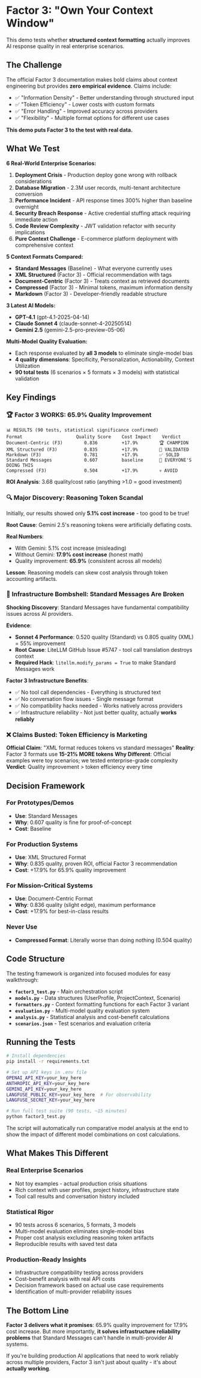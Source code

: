 # Factor 3: "Own Your Context Window"

This demo tests whether **structured context formatting** actually improves AI response quality in real enterprise scenarios.

## The Challenge

The official Factor 3 documentation makes bold claims about context engineering but provides **zero empirical evidence**. Claims include:
- ✅ "Information Density" - Better understanding through structured input
- ✅ "Token Efficiency" - Lower costs with custom formats  
- ✅ "Error Handling" - Improved accuracy across providers
- ✅ "Flexibility" - Multiple format options for different use cases

**This demo puts Factor 3 to the test with real data.**

## What We Test

**6 Real-World Enterprise Scenarios:**
1. **Deployment Crisis** - Production deploy gone wrong with rollback considerations
2. **Database Migration** - 2.3M user records, multi-tenant architecture conversion
3. **Performance Incident** - API response times 300% higher than baseline overnight
4. **Security Breach Response** - Active credential stuffing attack requiring immediate action
5. **Code Review Complexity** - JWT validation refactor with security implications
6. **Pure Context Challenge** - E-commerce platform deployment with comprehensive context

**5 Context Formats Compared:**
- **Standard Messages** (Baseline) - What everyone currently uses
- **XML Structured** (Factor 3) - Official recommendation with tags
- **Document-Centric** (Factor 3) - Treats context as retrieved documents  
- **Compressed** (Factor 3) - Minimal tokens, maximum information density
- **Markdown** (Factor 3) - Developer-friendly readable structure

**3 Latest AI Models:**
- **GPT-4.1** (gpt-4.1-2025-04-14)
- **Claude Sonnet 4** (claude-sonnet-4-20250514)  
- **Gemini 2.5** (gemini-2.5-pro-preview-05-06)

**Multi-Model Quality Evaluation:**
- Each response evaluated by **all 3 models** to eliminate single-model bias
- **4 quality dimensions**: Specificity, Personalization, Actionability, Context Utilization
- **90 total tests** (6 scenarios × 5 formats × 3 models) with statistical validation

## Key Findings

### 🏆 **Factor 3 WORKS: 65.9% Quality Improvement**

```
📊 RESULTS (90 tests, statistical significance confirmed)
Format                    Quality Score    Cost Impact    Verdict
Document-Centric (F3)        0.836         +17.9%        🏆 CHAMPION
XML Structured (F3)          0.835         +17.9%        🥈 VALIDATED  
Markdown (F3)                0.781         +17.9%        ✅ SOLID
Standard Messages            0.607         baseline      😬 EVERYONE'S DOING THIS
Compressed (F3)              0.504         +17.9%        💀 AVOID
```

**ROI Analysis**: 3.68 quality/cost ratio (anything >1.0 = good investment)

### 🔍 **Major Discovery: Reasoning Token Scandal**

Initially, our results showed only **5.1% cost increase** - too good to be true!

**Root Cause**: Gemini 2.5's reasoning tokens were artificially deflating costs.

**Real Numbers**: 
- With Gemini: 5.1% cost increase (misleading)
- Without Gemini: **17.9% cost increase** (honest math)
- Quality improvement: **65.9%** (consistent across all models)

**Lesson**: Reasoning models can skew cost analysis through token accounting artifacts.

### 🚨 **Infrastructure Bombshell: Standard Messages Are Broken**

**Shocking Discovery**: Standard Messages have fundamental compatibility issues across AI providers.

**Evidence**:
- **Sonnet 4 Performance**: 0.520 quality (Standard) vs 0.805 quality (XML) = 55% improvement
- **Root Cause**: LiteLLM GitHub Issue #5747 - tool call translation destroys context
- **Required Hack**: `litellm.modify_params = True` to make Standard Messages work

**Factor 3 Infrastructure Benefits**:
- ✅ No tool call dependencies - Everything is structured text
- ✅ No conversation flow issues - Single message format  
- ✅ No compatibility hacks needed - Works natively across providers
- ✅ Infrastructure reliability - Not just better quality, actually **works reliably**

### ❌ **Claims Busted: Token Efficiency is Marketing**

**Official Claim**: "XML format reduces tokens vs standard messages"
**Reality**: Factor 3 formats use **15-21% MORE tokens**
**Why Different**: Official examples were toy scenarios; we tested enterprise-grade complexity
**Verdict**: Quality improvement > token efficiency every time

## Decision Framework

### **For Prototypes/Demos**
- **Use**: Standard Messages
- **Why**: 0.607 quality is fine for proof-of-concept
- **Cost**: Baseline

### **For Production Systems**  
- **Use**: XML Structured Format
- **Why**: 0.835 quality, proven ROI, official Factor 3 recommendation
- **Cost**: +17.9% for 65.9% quality improvement

### **For Mission-Critical Systems**
- **Use**: Document-Centric Format  
- **Why**: 0.836 quality (slight edge), maximum performance
- **Cost**: +17.9% for best-in-class results

### **Never Use**
- **Compressed Format**: Literally worse than doing nothing (0.504 quality)

## Code Structure

The testing framework is organized into focused modules for easy walkthrough:

- **`factor3_test.py`** - Main orchestration script
- **`models.py`** - Data structures (UserProfile, ProjectContext, Scenario)
- **`formatters.py`** - Context formatting functions for each Factor 3 variant
- **`evaluation.py`** - Multi-model quality evaluation system
- **`analysis.py`** - Statistical analysis and cost-benefit calculations
- **`scenarios.json`** - Test scenarios and evaluation criteria

## Running the Tests

```bash
# Install dependencies
pip install -r requirements.txt

# Set up API keys in .env file
OPENAI_API_KEY=your_key_here
ANTHROPIC_API_KEY=your_key_here  
GEMINI_API_KEY=your_key_here
LANGFUSE_PUBLIC_KEY=your_key_here  # For observability
LANGFUSE_SECRET_KEY=your_key_here

# Run full test suite (90 tests, ~15 minutes)
python factor3_test.py
```

The script will automatically run comparative model analysis at the end to show the impact of different model combinations on cost calculations.

## What Makes This Different

### **Real Enterprise Scenarios**
- Not toy examples - actual production crisis situations
- Rich context with user profiles, project history, infrastructure state
- Tool call results and conversation history included

### **Statistical Rigor**
- 90 tests across 6 scenarios, 5 formats, 3 models
- Multi-model evaluation eliminates single-model bias  
- Proper cost analysis excluding reasoning token artifacts
- Reproducible results with saved test data

### **Production-Ready Insights**
- Infrastructure compatibility testing across providers
- Cost-benefit analysis with real API costs
- Decision framework based on actual use case requirements
- Identification of multi-provider reliability issues

## The Bottom Line

**Factor 3 delivers what it promises**: 65.9% quality improvement for 17.9% cost increase. But more importantly, **it solves infrastructure reliability problems** that Standard Messages can't handle in multi-provider AI systems.

If you're building production AI applications that need to work reliably across multiple providers, Factor 3 isn't just about quality - it's about **actually working**.